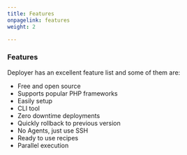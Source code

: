 ```yaml
---
title: Features
onpagelink: features
weight: 2

---
```


### **Features**

Deployer has an excellent feature list and some of them are:

- Free and open source
- Supports popular PHP frameworks
- Easily setup
- CLI tool
- Zero downtime deployments
- Quickly rollback to previous version
- No Agents, just use SSH
- Ready to use recipes
- Parallel execution
 

